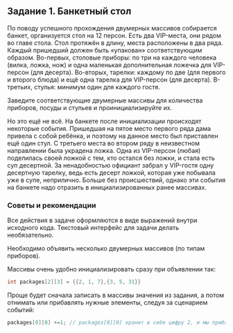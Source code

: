 
## Задание 1. Банкетный стол

По поводу успешного прохождения двумерных массивов собирается банкет, организуется стол на 12 персон. 
Есть два VIP-места, они рядом во главе стола. 
Стол протяжён в длину, места расположены в два ряда. 
Каждый пришедший должен быть «упакован» соответствующим образом. 
Во-первых, столовые приборы: по три на каждого человека (вилка, ложка, нож) и 
одна маленькая дополнительная ложечка для VIP-персон (для десерта). 
Во-вторых, тарелки: каждому по две (для первого и второго блюда) 
и ещё одна тарелка для VIP-персон (для десерта). 
В-третьих, стулья: минимум один для каждого гостя. 

Заведите соответствующие двумерные массивы для количества приборов, посуды и стульев и 
проинициализируйте их.

Но это ещё не всё. 
На банкете после инициализации происходят некоторые события. 
Пришедшая на пятое место первого ряда дама привела с собой ребёнка, и поэтому на данное место 
был приставлен ещё один стул. С третьего места во втором ряду в неизвестном направлении была 
украдена ложка. 
Одна из VIP-персон (любая) поделилась своей ложкой с тем, кто остался без ложки, 
и стала есть суп десертной. 
За ненадобностью официант забрал у VIP-гостя одну десертную тарелку, ведь есть десерт ложкой, 
которая уже побывала уже в супе, неприлично. 
Больше без происшествий, однако эти события на банкете надо отразить в инициализированных ранее массивах.

### Советы и рекомендации

Все действия в задаче оформляются в виде выражений внутри исходного кода. 
Текстовый интерфейс для задачи делать необязательно.

Необходимо объявить несколько двумерных массивов (по типам приборов).

Массивы очень удобно инициализировать сразу при объявлении так:

```C++
int packages[2][3] = {{2, 1, 7},{3, 5, 31}}
```

Проще будет сначала записать в массивы значения из задания, 
а потом отнимать или прибавлять нужные элементы, следуя за сценарием событий:

```C++
packages[0][0] +=1; // packages[0][0] хранит в себе цифру 2, и мы прибавляем к этому значению 1 — += 1.
```

